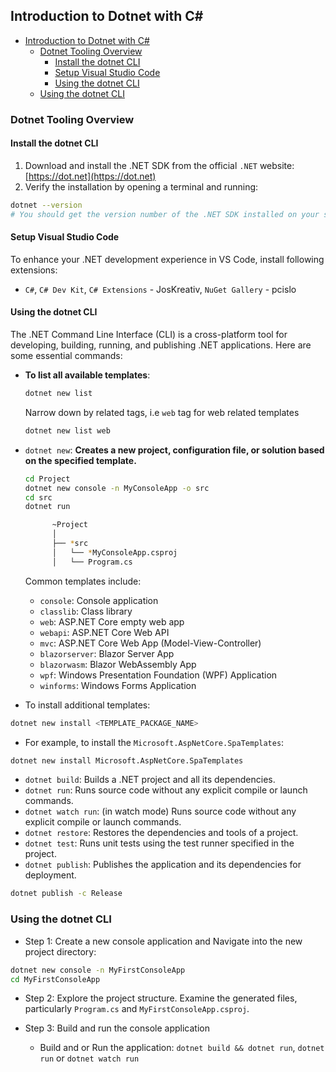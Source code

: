 ## Introduction to Dotnet with C#

- [Introduction to Dotnet with C#](#introduction-to-dotnet-with-c)
  - [Dotnet Tooling Overview](#dotnet-tooling-overview)
    - [Install the dotnet CLI](#install-the-dotnet-cli)
    - [Setup Visual Studio Code](#setup-visual-studio-code)
    - [Using the dotnet CLI](#using-the-dotnet-cli)
  - [Using the dotnet CLI](#using-the-dotnet-cli-1)


### Dotnet Tooling Overview

#### Install the dotnet CLI

1. Download and install the .NET SDK from the official `.NET` website: [https://dot.net](https://dot.net)
2. Verify the installation by opening a terminal and running:


```bash
dotnet --version
# You should get the version number of the .NET SDK installed on your system.
```


#### Setup Visual Studio Code


To enhance your .NET development experience in VS Code, install following extensions:

- `C#`, `C# Dev Kit`, `C# Extensions` - JosKreativ, `NuGet Gallery` - pcislo



#### Using the dotnet CLI

The .NET Command Line Interface (CLI) is a cross-platform tool for developing, building, running, and publishing .NET applications. Here are some essential commands:

- **To list all available templates**:

    ```bash
    dotnet new list
    ```

    Narrow down by related tags, i.e `web` tag for web related templates
        
    ```bash
    dotnet new list web 
    ```

- `dotnet new`: **Creates a new project, configuration file, or solution based on the specified template.**

    ```bash 
    cd Project
    dotnet new console -n MyConsoleApp -o src
    cd src
    dotnet run
    ```
    
    ```bash
          ~Project
          │
          ├── *src
          │   └── *MyConsoleApp.csproj
          │   └── Program.cs
    ```

        
    Common templates include:

    - `console`: Console application
    - `classlib`: Class library
    - `web`: ASP.NET Core empty web app
    - `webapi`: ASP.NET Core Web API
    - `mvc`: ASP.NET Core Web App (Model-View-Controller)
    - `blazorserver`: Blazor Server App
    - `blazorwasm`: Blazor WebAssembly App
    - `wpf`: Windows Presentation Foundation (WPF) Application
    - `winforms`: Windows Forms Application


- To install additional templates:

```bash 
dotnet new install <TEMPLATE_PACKAGE_NAME>
``` 

- For example, to install the `Microsoft.AspNetCore.SpaTemplates`:

```bash 
dotnet new install Microsoft.AspNetCore.SpaTemplates
``` 

- `dotnet build`: Builds a .NET project and all its dependencies.
- `dotnet run`: Runs source code without any explicit compile or launch commands.
- `dotnet watch run`: (in watch mode) Runs source code without any explicit compile or launch commands.
- `dotnet restore`: Restores the dependencies and tools of a project.
- `dotnet test`: Runs unit tests using the test runner specified in the project.
- `dotnet publish`: Publishes the application and its dependencies for deployment.

```bash 
dotnet publish -c Release
```

### Using the dotnet CLI

- Step 1: Create a new console application and Navigate into the new project directory:

```bash 
dotnet new console -n MyFirstConsoleApp
cd MyFirstConsoleApp
```

- Step 2: Explore the project structure. Examine the generated files, particularly `Program.cs` and `MyFirstConsoleApp.csproj`.

- Step 3: Build and run the console application
  - Build and or Run the application: `dotnet build && dotnet run`, `dotnet run` or `dotnet watch run`
